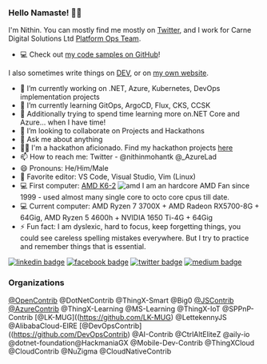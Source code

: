 ### Hello Namaste! 👋🏻

I'm Nithin. You can mostly find me mostly on [Twitter](https://twitter.com/nithinmohantk), and I work for Carne Digital Solutions Ltd  [Platform Ops Team](https://www.carnegroup.com). 

- 💻 Check out [my code samples on GitHub](https://github.com/nithinmohantk)!

I also sometimes write things on [DEV](https://dev.to/nithinmohantk), or on [my own website](https://www.nithinz.dev). 

- 🔭 I’m currently working on .NET, Azure, Kubernetes, DevOps implementation projects
- 🌱 I’m currently learning GitOps, ArgoCD, Flux, CKS, CCSK
- 🌱 Additionally trying to spend time learning more on.NET Core and Azure... when I have time!
- 👯 I’m looking to collaborate on Projects and Hackathons
- 💬 Ask me about anything
- 👩‍💻 I'm a hackathon aficionado. Find my hackathon projects [here](https://github.com/nithinmohantk)
- 📫 How to reach me: Twitter - @nithinmohantk @_AzureLad
- 😄 Pronouns: He/Him/Male
- 📝 Favorite editor: VS Code, Visual Studio, Vim (Linux)
- 💻 First computer: [AMD K6-2](https://en.wikipedia.org/wiki/AMD_K6-2)  ![amd](https://emojis.slackmojis.com/emojis/images/1553248576/5528/amd.png?1553248576)  I am an hardcore AMD Fan since 1999 - used almost many single core to octo core cpus till date. 
- 💻 Current computer: AMD Ryzen 7 3700X + AMD Radeon RX5700-8G + 64Gig, AMD Ryzen 5 4600h + NVIDIA 1650 Ti-4G + 64Gig
- ⚡ Fun fact: I am dyslexic, hard to focus, keep forgetting things, you could see careless spelling mistakes everywhere. But I try to practice and remember things that is essential. 

[![linkedin badge](https://img.shields.io/badge/nithinmohantk-(azurelad)-blue?style=flat&logo=linkedin)](https://www.linkedin.com/in/nithinmohantk/)
[![facebook badge](https://img.shields.io/badge/nithinmohantk-(azurelad)-blue?style=flat&logo=facebook)](https://facebook.com/nithinmohantk)
[![twitter badge](https://img.shields.io/badge/nithinmohantk-(azurelad)-blue?style=flat&logo=twitter)](https://twitter.com/nithinmohantk)
[![medium badge](https://img.shields.io/badge/nithinmohantk-(azurelad)-blue?style=flat&logo=web)](https://www.nithinz.dev)

### Organizations 
[@OpenContrib](https://github.com/OpenContrib) @DotNetContrib @ThingX-Smart @Big0 [@JSContrib](https://github.com/JSContrib) [@AzureContrib](https://github.com/AzureContrib) @ThingX-Learning @MS-Learning @ThingX-IoT @SPPnP-Contrib [@LK-MUG]((https://github.com/LK-MUG) @LettekennyJS @AlibabaCloud-EIRE [@DevOpsContrib]((https://github.com/DevOpsContrib) @AI-Contrib @CtrlAltEliteZ @aily-io @dotnet-foundation@HackmaniaGX @Mobile-Dev-Contrib @ThingXCloud @CloudContrib @NuZigma @CloudNativeContrib
